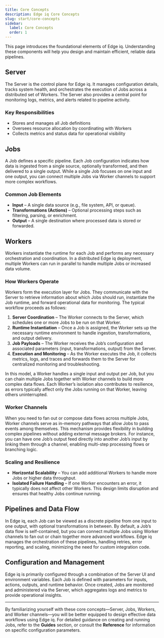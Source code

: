 ```yaml
---
title: Core Concepts
description: Edge iq Core Concepts
slug: start/core-concepts
sidebar:
  label: Core Concepts
  order: 1
---
```


This page introduces the foundational elements of Edge iq. Understanding these components will help you design and maintain efficient, reliable data pipelines.

## Server

The Server is the control plane for Edge iq. It manages configuration details, tracks system health, and orchestrates the execution of Jobs across a distributed set of Workers. The Server also provides a central point for monitoring logs, metrics, and alerts related to pipeline activity.

### Key Responsibilities

- Stores and manages all Job definitions
- Oversees resource allocation by coordinating with Workers
- Collects metrics and status data for operational visibility

## Jobs

A Job defines a specific pipeline. Each Job configuration indicates how data is ingested from a single source, optionally transformed, and then delivered to a single output. While a single Job focuses on one input and one output, you can connect multiple Jobs via Worker channels to support more complex workflows.

### Common Job Elements

- **Input** – A single data source (e.g., file system, API, or queue).
- **Transformations (Actions)** – Optional processing steps such as filtering, parsing, or enrichment.
- **Output** – A single destination where processed data is stored or forwarded.

## Workers

Workers instantiate the runtime for each Job and performs any necessary orchestration and coordination. In a distributed Edge iq deployment, multiple Workers can run in parallel to handle multiple Jobs or increased data volume.

### How Workers Operate

Workers form the execution layer for Jobs. They communicate with the Server to retrieve information about which Jobs should run, instantiate the Job runtime, and forward operational data for monitoring. The typical workflow proceeds as follows:

1. **Server Coordination** – The Worker connects to the Server, which schedules one or more Jobs to be run on that Worker.
2. **Runtime Instantiation** – Once a Job is assigned, the Worker sets up the necessary runtime environment to handle ingestion, transformations, and output delivery.
3. **Job Payloads** – The Worker receives the Job’s configuration and associated parameters (input, transformations, output) from the Server.
4. **Execution and Monitoring** – As the Worker executes the Job, it collects metrics, logs, and traces and forwards them to the Server for centralized monitoring and troubleshooting.

In this model, a Worker handles a single input and output per Job, but you can chain multiple Jobs together with Worker channels to build more complex data flows. Each Worker’s isolation also contributes to resilience, as errors typically affect only the Jobs running on that Worker, leaving others uninterrupted.
### Worker Channels

When you need to fan out or compose data flows across multiple Jobs, Worker channels serve as in-memory pathways that allow Jobs to pass events among themselves. This mechanism provides flexibility in building complex pipelines without adding external message brokers. For instance, you can have one Job’s output feed directly into another Job’s input by linking them through a channel, enabling multi-step processing flows or branching logic.

### Scaling and Resilience

- **Horizontal Scalability** – You can add additional Workers to handle more Jobs or higher data throughput.
- **Isolated Failure Handling** – If one Worker encounters an error, it typically does not affect other Workers. This design limits disruption and ensures that healthy Jobs continue running.

## Pipelines and Data Flow

In Edge iq, each Job can be viewed as a discrete pipeline from one input to one output, with optional transformations in between. By default, a Job’s data flow is self-contained, but you can connect multiple Jobs using Worker channels to fan out or chain together more advanced workflows. Edge iq manages the orchestration of these pipelines, handling retries, error reporting, and scaling, minimizing the need for custom integration code.

## Configuration and Management

Edge iq is primarily configured through a combination of the Server UI and environment variables. Each Job is defined with parameters for inputs, actions, outputs, and runtime behavior. Once created, Jobs are monitored and administered via the Server, which aggregates logs and metrics to provide operational insights.

---

By familiarizing yourself with these core concepts—Server, Jobs, Workers, and Worker channels—you will be better equipped to design effective data workflows using Edge iq. For detailed guidance on creating and running Jobs, refer to the **Guides** section, or consult the **Reference** for information on specific configuration parameters.